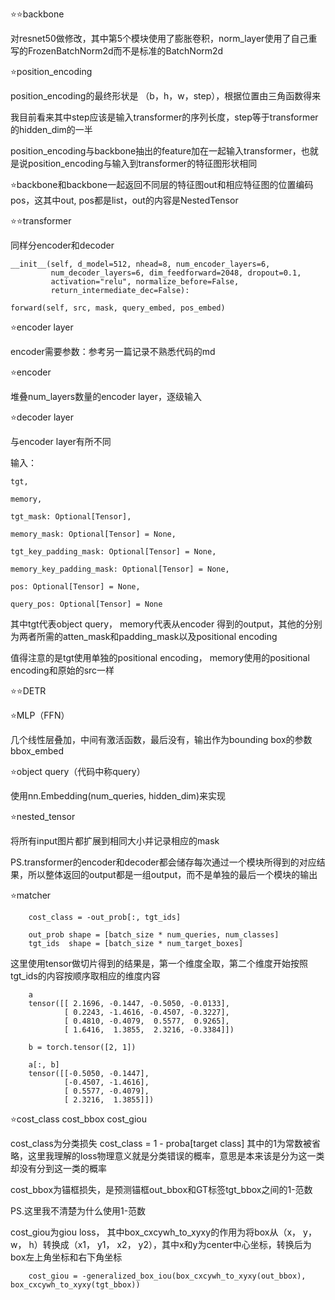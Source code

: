 ⭐⭐backbone

对resnet50做修改，其中第5个模块使用了膨胀卷积，norm_layer使用了自己重写的FrozenBatchNorm2d而不是标准的BatchNorm2d

⭐position_encoding

position_encoding的最终形状是 （b，h，w，step），根据位置由三角函数得来

我目前看来其中step应该是输入transformer的序列长度，step等于transformer的hidden_dim的一半

position_encoding与backbone抽出的feature加在一起输入transformer，也就是说position_encoding与输入到transformer的特征图形状相同

⭐backbone和backbone一起返回不同层的特征图out和相应特征图的位置编码pos，这其中out, pos都是list，out的内容是NestedTensor

⭐⭐transformer

同样分encoder和decoder

    __init__(self, d_model=512, nhead=8, num_encoder_layers=6,
             num_decoder_layers=6, dim_feedforward=2048, dropout=0.1,
             activation="relu", normalize_before=False,
             return_intermediate_dec=False):

    forward(self, src, mask, query_embed, pos_embed)

⭐encoder layer

encoder需要参数：参考另一篇记录不熟悉代码的md

⭐encoder

堆叠num_layers数量的encoder layer，逐级输入

⭐decoder layer

与encoder layer有所不同

输入：

    tgt, 

    memory,

    tgt_mask: Optional[Tensor],

    memory_mask: Optional[Tensor] = None,

    tgt_key_padding_mask: Optional[Tensor] = None,

    memory_key_padding_mask: Optional[Tensor] = None,

    pos: Optional[Tensor] = None,

    query_pos: Optional[Tensor] = None

其中tgt代表object query， memory代表从encoder 得到的output，其他的分别为两者所需的atten_mask和padding_mask以及positional encoding

值得注意的是tgt使用单独的positional encoding， memory使用的positional encoding和原始的src一样
                
⭐⭐DETR

⭐MLP（FFN）

几个线性层叠加，中间有激活函数，最后没有，输出作为bounding box的参数bbox_embed

⭐object query（代码中称query）

使用nn.Embedding(num_queries, hidden_dim)来实现

⭐nested_tensor

将所有input图片都扩展到相同大小并记录相应的mask

PS.transformer的encoder和decoder都会储存每次通过一个模块所得到的对应结果，所以整体返回的output都是一组output，而不是单独的最后一个模块的输出

⭐matcher

        cost_class = -out_prob[:, tgt_ids]

        out_prob shape = [batch_size * num_queries, num_classes]
        tgt_ids  shape = [batch_size * num_target_boxes]

这里使用tensor做切片得到的结果是，第一个维度全取，第二个维度开始按照tgt_ids的内容按顺序取相应的维度内容

        a
        tensor([[ 2.1696, -0.1447, -0.5050, -0.0133],
                [ 0.2243, -1.4616, -0.4507, -0.3227],
                [ 0.4810, -0.4079,  0.5577,  0.9265],
                [ 1.6416,  1.3855,  2.3216, -0.3384]])

        b = torch.tensor([2, 1])

        a[:, b]
        tensor([[-0.5050, -0.1447],
                [-0.4507, -1.4616],
                [ 0.5577, -0.4079],
                [ 2.3216,  1.3855]])
                
⭐cost_class  cost_bbox  cost_giou

cost_class为分类损失 cost_class = 1 - proba[target class] 其中的1为常数被省略，这里我理解的loss物理意义就是分类错误的概率，意思是本来该是分为这一类却没有分到这一类的概率

cost_bbox为锚框损失，是预测锚框out_bbox和GT标签tgt_bbox之间的1-范数

PS.这里我不清楚为什么使用1-范数

cost_giou为giou loss， 其中box_cxcywh_to_xyxy的作用为将box从（x， y， w， h）转换成（x1， y1， x2， y2），其中x和y为center中心坐标，转换后为box左上角坐标和右下角坐标

        cost_giou = -generalized_box_iou(box_cxcywh_to_xyxy(out_bbox), box_cxcywh_to_xyxy(tgt_bbox))
